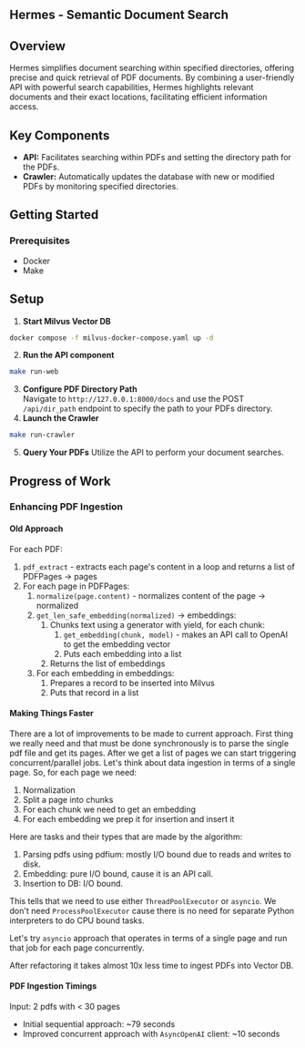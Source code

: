 ## Hermes - Semantic Document Search

## Overview
Hermes simplifies document searching within specified directories, offering precise and quick retrieval of PDF documents. By combining a user-friendly API with powerful search capabilities, Hermes highlights relevant documents and their exact locations, facilitating efficient information access.

## Key Components
- **API:** Facilitates searching within PDFs and setting the directory path for the PDFs.
- **Crawler:** Automatically updates the database with new or modified PDFs by monitoring specified directories.

## Getting Started
### Prerequisites
- Docker
- Make

## Setup
1. **Start Milvus Vector DB**
```bash
docker compose -f milvus-docker-compose.yaml up -d
```
2. **Run the API component**
```bash
make run-web
```
3. **Configure PDF Directory Path**\
Navigate to `http://127.0.0.1:8000/docs` and use the POST `/api/dir_path` endpoint to specify the path to your PDFs directory.
4. **Launch the Crawler**
```bash
make run-crawler
```
5. **Query Your PDFs**
Utilize the API to perform your document searches.

## Progress of Work

### Enhancing PDF Ingestion
#### Old Approach
For each PDF:
1. `pdf_extract` - extracts each page's content in a loop and returns a list of PDFPages -> pages
2. For each page in PDFPages:
   1. `normalize(page.content)` - normalizes content of the page -> normalized
   2. `get_len_safe_embedding(normalized)` -> embeddings:
      1. Chunks text using a generator with yield, for each chunk:
         1. `get_embedding(chunk, model)` - makes an API call to OpenAI to get the embedding vector
         2. Puts each embedding into a list
      2. Returns the list of embeddings
   3. For each embedding in embeddings:
      1. Prepares a record to be inserted into Milvus
      2. Puts that record in a list

#### Making Things Faster

There are a lot of improvements to be made to current approach. First thing we really need and that must be done synchronously is to parse the single pdf file and get its pages. After we get a list of pages we can start triggering concurrent/parallel jobs. Let's think about data ingestion in terms of a single page. So, for each page we need:
1. Normalization
2. Split a page into chunks
3. For each chunk we need to get an embedding
4. For each embedding we prep it for insertion and insert it

Here are tasks and their types that are made by the algorithm:
1. Parsing pdfs using pdfium: mostly I/O bound due to reads and writes to disk.
2. Embedding: pure I/O bound, cause it is an API call.
3. Insertion to DB: I/O bound.

This tells that we need to use either `ThreadPoolExecutor` or `asyncio`. We don't need `ProcessPoolExecutor` cause there is no need for separate Python interpreters to do CPU bound tasks.

Let's try `asyncio` approach that operates in terms of a single page and run that job for each page concurrently.

After refactoring it takes almost 10x less time to ingest PDFs into Vector DB.

#### PDF Ingestion Timings
Input: 2 pdfs with < 30 pages
- Initial sequential approach: ~79 seconds
- Improved concurrent approach with `AsyncOpenAI` client: ~10 seconds
